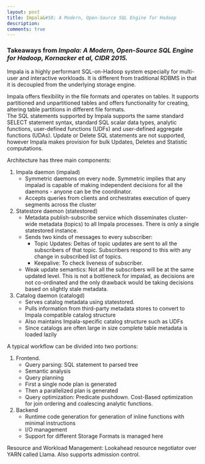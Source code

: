 ```yaml
---
layout: post
title: Impala&#58; A Modern, Open-Source SQL Engine for Hadoop
description: 
comments: true
---
```


### Takeaways from *Impala: A Modern, Open-Source SQL Engine for Hadoop, Kornacker et al, CIDR 2015.*

Impala is a highly performant SQL-on-Hadoop system especially for multi-user and interactive workloads. It is different from traditional RDBMS in that it is decoupled from the underlying storage engine.
 
Impala offers flexibility in the file formats and operates on tables. It supports partitioned and unpartitioned tables and offers functionality for creating, altering table partitions in different file formats.  
The SQL statements supported by Impala supports the same standard SELECT statement syntax, standard SQL scalar data types, analytic functions, user-defined functions (UDFs) and user-defined aggregate functions (UDAs). Update or Delete SQL statements are not supported, however Impala makes provision for bulk Updates, Deletes and Statistic computations.
 
Architecture has three main components:  

1. Impala daemon (impalad)
	- Symmetric daemons on every node. Symmetric implies that any impalad is capable of making independent decisions for all the daemons - anyone can be the coordinator.  
	- Accepts queries from clients and orchestrates execution of query segments across the cluster  
2. Statestore daemon (statestored)  
	- Metadata publish-subscribe service which disseminates cluster-wide metadata (topics) to all Impala processes. There is only a single statestored instance.
	- Sends two kinds of messages to every subscriber:
		* Topic Updates: Deltas of topic updates are sent to all the subscribers of that topic. Subscribers respond to this with any change in subscribed list of topics.
		* Keepalive: To check liveness of subscriber.
	- Weak update semantics: Not all the subscribers will be at the same updated level. This is not a bottleneck for impalad, as decisions are not co-ordinated and the only drawback would be taking decisions based on slightly stale metadata.
3. Catalog daemon (catalogd)
	- Serves catalog metadata using statestored. 
	- Pulls information from third-party metadata stores to convert to Impala compatible catalog structure
	- Also maintains Impala-specific catalog structure such as UDFs
	- Since catalogs are often large in size complete table metadata is loaded lazily
 
A typical workflow can be divided into two portions:

1. Frontend.
	- Query parsing: SQL statement to parsed tree
	- Semantic analysis
	- Query planning
	- First a single node plan is generated
	- Then a parallelized plan is generated
	- Query optimization: Predicate pushdown. Cost-Based optimization for join ordering and coalescing analytic functions.
2. Backend
	- Runtime code generation for generation of inline functions with minimal instructions
	- I/O management
	- Support for different Storage Formats is managed here
 
Resource and Workload Management: Lookahead resource negotiator over YARN called Llama. Also supports admission control.